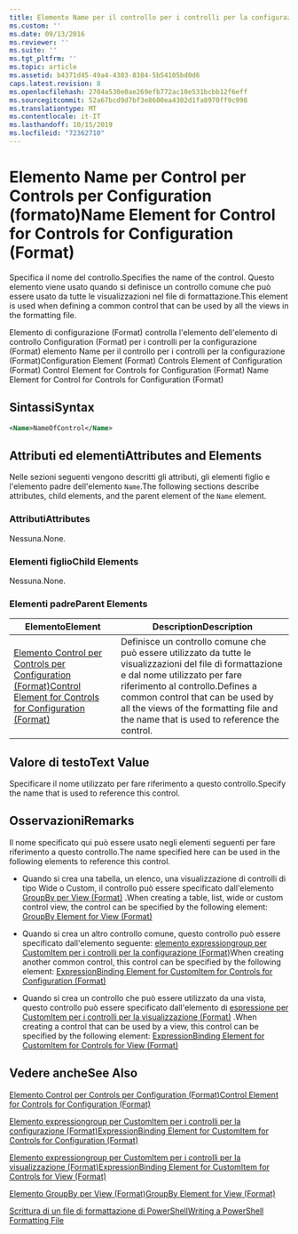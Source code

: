 ```yaml
---
title: Elemento Name per il controllo per i controlli per la configurazione (Format) | Microsoft Docs
ms.custom: ''
ms.date: 09/13/2016
ms.reviewer: ''
ms.suite: ''
ms.tgt_pltfrm: ''
ms.topic: article
ms.assetid: b4371d45-49a4-4303-8384-5b54105bd0d6
caps.latest.revision: 8
ms.openlocfilehash: 2704a530e0ae269efb772ac10e531bcbb12f6eff
ms.sourcegitcommit: 52a67bcd9d7bf3e8600ea4302d1fa8970ff9c998
ms.translationtype: MT
ms.contentlocale: it-IT
ms.lasthandoff: 10/15/2019
ms.locfileid: "72362710"
---
```

# <a name="name-element-for-control-for-controls-for-configuration-format"></a><span data-ttu-id="4ac00-102">Elemento Name per Control per Controls per Configuration (formato)</span><span class="sxs-lookup"><span data-stu-id="4ac00-102">Name Element for Control for Controls for Configuration (Format)</span></span>

<span data-ttu-id="4ac00-103">Specifica il nome del controllo.</span><span class="sxs-lookup"><span data-stu-id="4ac00-103">Specifies the name of the control.</span></span> <span data-ttu-id="4ac00-104">Questo elemento viene usato quando si definisce un controllo comune che può essere usato da tutte le visualizzazioni nel file di formattazione.</span><span class="sxs-lookup"><span data-stu-id="4ac00-104">This element is used when defining a common control that can be used by all the views in the formatting file.</span></span>

<span data-ttu-id="4ac00-105">Elemento di configurazione (Format) controlla l'elemento dell'elemento di controllo Configuration (Format) per i controlli per la configurazione (Format) elemento Name per il controllo per i controlli per la configurazione (Format)</span><span class="sxs-lookup"><span data-stu-id="4ac00-105">Configuration Element (Format) Controls Element of Configuration (Format) Control Element for Controls for Configuration (Format) Name Element for Control for Controls for Configuration (Format)</span></span>

## <a name="syntax"></a><span data-ttu-id="4ac00-106">Sintassi</span><span class="sxs-lookup"><span data-stu-id="4ac00-106">Syntax</span></span>

```xml
<Name>NameOfControl</Name>

```

## <a name="attributes-and-elements"></a><span data-ttu-id="4ac00-107">Attributi ed elementi</span><span class="sxs-lookup"><span data-stu-id="4ac00-107">Attributes and Elements</span></span>

<span data-ttu-id="4ac00-108">Nelle sezioni seguenti vengono descritti gli attributi, gli elementi figlio e l'elemento padre dell'elemento `Name`.</span><span class="sxs-lookup"><span data-stu-id="4ac00-108">The following sections describe attributes, child elements, and the parent element of the `Name` element.</span></span>

### <a name="attributes"></a><span data-ttu-id="4ac00-109">Attributi</span><span class="sxs-lookup"><span data-stu-id="4ac00-109">Attributes</span></span>

<span data-ttu-id="4ac00-110">Nessuna.</span><span class="sxs-lookup"><span data-stu-id="4ac00-110">None.</span></span>

### <a name="child-elements"></a><span data-ttu-id="4ac00-111">Elementi figlio</span><span class="sxs-lookup"><span data-stu-id="4ac00-111">Child Elements</span></span>

<span data-ttu-id="4ac00-112">Nessuna.</span><span class="sxs-lookup"><span data-stu-id="4ac00-112">None.</span></span>

### <a name="parent-elements"></a><span data-ttu-id="4ac00-113">Elementi padre</span><span class="sxs-lookup"><span data-stu-id="4ac00-113">Parent Elements</span></span>

|<span data-ttu-id="4ac00-114">Elemento</span><span class="sxs-lookup"><span data-stu-id="4ac00-114">Element</span></span>|<span data-ttu-id="4ac00-115">Description</span><span class="sxs-lookup"><span data-stu-id="4ac00-115">Description</span></span>|
|-------------|-----------------|
|[<span data-ttu-id="4ac00-116">Elemento Control per Controls per Configuration (Format)</span><span class="sxs-lookup"><span data-stu-id="4ac00-116">Control Element for Controls for Configuration (Format)</span></span>](./control-element-for-controls-for-configuration-format.md)|<span data-ttu-id="4ac00-117">Definisce un controllo comune che può essere utilizzato da tutte le visualizzazioni del file di formattazione e dal nome utilizzato per fare riferimento al controllo.</span><span class="sxs-lookup"><span data-stu-id="4ac00-117">Defines a common control that can be used by all the views of the formatting file and the name that is used to reference the control.</span></span>|

## <a name="text-value"></a><span data-ttu-id="4ac00-118">Valore di testo</span><span class="sxs-lookup"><span data-stu-id="4ac00-118">Text Value</span></span>

<span data-ttu-id="4ac00-119">Specificare il nome utilizzato per fare riferimento a questo controllo.</span><span class="sxs-lookup"><span data-stu-id="4ac00-119">Specify the name that is used to reference this control.</span></span>

## <a name="remarks"></a><span data-ttu-id="4ac00-120">Osservazioni</span><span class="sxs-lookup"><span data-stu-id="4ac00-120">Remarks</span></span>

<span data-ttu-id="4ac00-121">Il nome specificato qui può essere usato negli elementi seguenti per fare riferimento a questo controllo.</span><span class="sxs-lookup"><span data-stu-id="4ac00-121">The name specified here can be used in the following elements to reference this control.</span></span>

- <span data-ttu-id="4ac00-122">Quando si crea una tabella, un elenco, una visualizzazione di controlli di tipo Wide o Custom, il controllo può essere specificato dall'elemento [GroupBy per View (Format)](./groupby-element-for-view-format.md) .</span><span class="sxs-lookup"><span data-stu-id="4ac00-122">When creating a table, list, wide or custom control view, the control can be specified by the following element: [GroupBy Element for View (Format)](./groupby-element-for-view-format.md)</span></span>

- <span data-ttu-id="4ac00-123">Quando si crea un altro controllo comune, questo controllo può essere specificato dall'elemento seguente: [elemento expressiongroup per CustomItem per i controlli per la configurazione (Format)](./expressionbinding-element-for-customitem-for-controls-for-configuration-format.md)</span><span class="sxs-lookup"><span data-stu-id="4ac00-123">When creating another common control, this control can be specified by the following element: [ExpressionBinding Element for CustomItem for Controls for Configuration (Format)](./expressionbinding-element-for-customitem-for-controls-for-configuration-format.md)</span></span>

- <span data-ttu-id="4ac00-124">Quando si crea un controllo che può essere utilizzato da una vista, questo controllo può essere specificato dall'elemento di [espressione per CustomItem per i controlli per la visualizzazione (Format)](./expressionbinding-element-for-customitem-for-controls-for-view-format.md) .</span><span class="sxs-lookup"><span data-stu-id="4ac00-124">When creating a control that can be used by a view, this control can be specified by the following element: [ExpressionBinding Element for CustomItem for Controls for View (Format)](./expressionbinding-element-for-customitem-for-controls-for-view-format.md)</span></span>

## <a name="see-also"></a><span data-ttu-id="4ac00-125">Vedere anche</span><span class="sxs-lookup"><span data-stu-id="4ac00-125">See Also</span></span>

[<span data-ttu-id="4ac00-126">Elemento Control per Controls per Configuration (Format)</span><span class="sxs-lookup"><span data-stu-id="4ac00-126">Control Element for Controls for Configuration (Format)</span></span>](./control-element-for-controls-for-configuration-format.md)

[<span data-ttu-id="4ac00-127">Elemento expressiongroup per CustomItem per i controlli per la configurazione (Format)</span><span class="sxs-lookup"><span data-stu-id="4ac00-127">ExpressionBinding Element for CustomItem for Controls for Configuration (Format)</span></span>](./expressionbinding-element-for-customitem-for-controls-for-configuration-format.md)

[<span data-ttu-id="4ac00-128">Elemento expressiongroup per CustomItem per i controlli per la visualizzazione (Format)</span><span class="sxs-lookup"><span data-stu-id="4ac00-128">ExpressionBinding Element for CustomItem for Controls for View (Format)</span></span>](./expressionbinding-element-for-customitem-for-controls-for-view-format.md)

[<span data-ttu-id="4ac00-129">Elemento GroupBy per View (Format)</span><span class="sxs-lookup"><span data-stu-id="4ac00-129">GroupBy Element for View (Format)</span></span>](./groupby-element-for-view-format.md)

[<span data-ttu-id="4ac00-130">Scrittura di un file di formattazione di PowerShell</span><span class="sxs-lookup"><span data-stu-id="4ac00-130">Writing a PowerShell Formatting File</span></span>](./writing-a-powershell-formatting-file.md)
